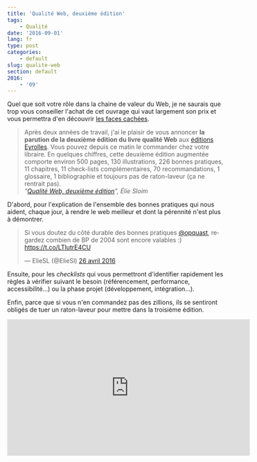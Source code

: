 ```yaml
---
title: 'Qualité Web, deuxième édition'
tags:
    - Qualité
date: '2016-09-01'
lang: fr
type: post
categories:
    - default
slug: qualite-web
section: default
2016:
    - '09'
---
```


Quel que soit votre rôle dans la chaine de valeur du Web, je ne saurais que trop vous conseiller l'achat de cet ouvrage qui vaut largement son prix et vous permettra d'en découvrir [les faces cachées](https://www.quaternum.net//2016/08/26/les-faces-cachees-du-web/).

<!--more-->

> Après deux années de travail, j'ai le plaisir de vous annoncer **la parution de la deuxième édition du livre qualité Web** aux <a href="http://www.editions-eyrolles.com/Livre/9782212144338/qualite-web-la-reference-des-professionnels-du-web" hreflang="fr">éditions Eyrolles</a>. Vous pouvez depuis ce matin le commander chez votre libraire. En quelques chiffres, cette deuxième édition augmentée comporte environ 500 pages, 130 illustrations, 226 bonnes pratiques, 11 chapitres, 11 check-lists complémentaires, 70 recommandations, 1 glossaire, 1 bibliographie et toujours pas de raton-laveur (ça ne rentrait pas).  
> <cite>"[Qualité Web, deuxième édition](http://blog.temesis.com/post/2016/08/25/Qualite-Web-deuxieme-edition)", Élie Sloim</cite>

D'abord, pour l'explication de l'ensemble des bonnes pratiques qui nous aident, chaque jour, à rendre le web meilleur et dont la pérennité n'est plus à démontrer.

<blockquote class="twitter-tweet" data-lang="fr"><p lang="fr" dir="ltr">Si vous doutez du côté durable des bonnes pratiques <a href="https://twitter.com/opquast">@opquast</a>, regardez combien de BP de 2004 sont encore valables :) <a href="https://t.co/LTlutrE4CU">https://t.co/LTlutrE4CU</a></p>&mdash; ElieSL (@ElieSl) <a href="https://twitter.com/ElieSl/status/724916156935581696">26 avril 2016</a></blockquote>
<script async src="//platform.twitter.com/widgets.js" charset="utf-8"></script>

Ensuite, pour les <em lang="en">checklists</em> qui vous permettront d'identifier rapidement les règles à vérifier suivant le besoin (référencement, performance, accessibilité…) ou la phase projet (développement, intégration…).

Enfin, parce que si vous n'en commandez pas des zillions, ils se sentiront obligés de tuer un raton-laveur pour mettre dans la troisième édition.

<div class="videoWrapper">
<iframe width="560" height="315" src="https://www.youtube.com/embed/cU2JEC_e-mc" frameborder="0" allowfullscreen></iframe>
</div>
